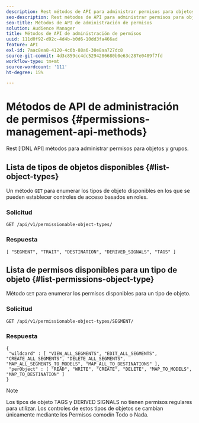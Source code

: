 ```yaml
---
description: Rest métodos de API para administrar permisos para objetos y grupos.
seo-description: Rest métodos de API para administrar permisos para objetos y grupos.
seo-title: Métodos de API de administración de permisos
solution: Audience Manager
title: Métodos de API de administración de permisos
uuid: 111d0f92-d92c-4d4b-b0d6-10dd3fa466ad
feature: API
exl-id: 7aac8ea8-4120-4c6b-88a6-30e8aa727dc8
source-git-commit: 4d3c859cc4dc5294286680b0e63c287e0409f7fd
workflow-type: tm+mt
source-wordcount: '111'
ht-degree: 15%

---
```


# Métodos de API de administración de permisos {#permissions-management-api-methods}

Rest [!DNL API] métodos para administrar permisos para objetos y grupos.

<!-- c_rest_api_perm_man.xml -->

## Lista de tipos de objetos disponibles {#list-object-types}

Un método `GET` para enumerar los tipos de objeto disponibles en los que se pueden establecer controles de acceso basados en roles.

<!-- r_rest_api_perm_list.xml -->

### Solicitud

`GET /api/v1/permissionable-object-types/`

### Respuesta

```
[ "SEGMENT", "TRAIT", "DESTINATION", "DERIVED_SIGNALS", "TAGS" ]
```

## Lista de permisos disponibles para un tipo de objeto {#list-permissions-object-type}

Método `GET` para enumerar los permisos disponibles para un tipo de objeto.

<!-- r_rest_api_perm_list_perms.xml -->

### Solicitud

`GET /api/v1/permissionable-object-types/SEGMENT/`

### Respuesta

```
{ 
 "wildcard" : [ "VIEW_ALL_SEGMENTS", "EDIT_ALL_SEGMENTS", "CREATE_ALL_SEGMENTS", "DELETE_ALL_SEGMENTS", "MAP_ALL_SEGMENTS_TO_MODELS", "MAP_ALL_TO_DESTINATIONS" ], 
 "perObject" : [ "READ", "WRITE", "CREATE", "DELETE", "MAP_TO_MODELS", "MAP_TO_DESTINATION" ]
}
```

>[!NOTE]
>
>Los tipos de objeto TAGS y DERIVED SIGNALS no tienen permisos regulares para utilizar. Los controles de estos tipos de objetos se cambian únicamente mediante los Permisos comodín Todo o Nada.
